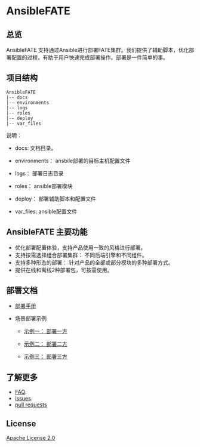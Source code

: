 # AnsibleFATE

## 总览

AnsibleFATE 支持通过Ansible进行部署FATE集群。我们提供了辅助脚本，优化部署配置的过程，有助于用户快速完成部署操作。部署是一件简单的事。

## 项目结构

```
AnsibleFATE
|-- docs
|-- environments
|-- logs
|-- roles
|-- deploy
|-- var_files
```

说明：

   - docs: 文档目录。

   - environments： ansbile部署的目标主机配置文件

   - logs： 部署日志目录

   - roles： ansible部署模块

   - deploy： 部署辅助脚本和配置文件

   - var_files: ansible配置文件



## AnsibleFATE 主要功能

- 优化部署配置体验，支持产品使用一致的风格进行部署。
- 支持按需选择组合部署集群： 不同后端引擎和不同组件。
- 支持多种形态的部署： 针对产品的全部或部分模块的多种部署方式。
- 提供在线和离线2种部署包，可按需使用。



## 部署文档

- [部署手册](docs/ansible_deploy_FATE_manual.md)

- 场景部署示例

  - [示例一： 部署一方](docs/ansible_deploy_one_side.md)

  - [示例二： 部署二方](docs/ansible_deploy_two_sides.md)

  - [示例三： 部署三方](docs/ansible_deploy_three_sides.md)



## 了解更多

- [FAQ](docs/ansible_deploy_fate_FAQ.md).
- [issues](https://github.com/FederatedAI/AnsibleFATE/issues).
- [pull requests](https://github.com/FederatedAI/AnsibleFATE/pulls)

## License
[Apache License 2.0](LICENSE)
